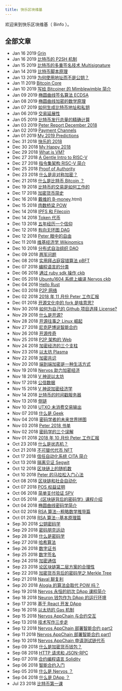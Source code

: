 ```yaml
---
title: 快乐区块维基
---
```


欢迎来到快乐区块维基（ Binfo ）。

## 全部文章

- Jan 16 2019 [Grin](grin.html)
- Jan 16 2019 [比特币的 P2SH 机制](p2sh.html)
- Jan 15 2019 [比特币的多重签名技术 Multisignature](multi-sig.html)
- Jan 14 2019 [比特币脚本原理](bitcoin-scripts.html)
- Jan 13 2019 [为何使用地址而不是公钥？](address.html)
- Jan 11 2019 [Bitcoin Core](bitcoin-core.html)
- Jan 10 2019 [写给 Bitcoiner 的 Mimblewimble 简介](mimblewimble.html)
- Jan 09 2019 [椭圆曲线签名算法 ECDSA](ecdsa.html)
- Jan 08 2019 [椭圆曲线加密的数学原理](ecdsa-math.html)
- Jan 07 2019 [如何生成比特币地址和私钥](gen-address-private-key.html)
- Jan 06 2019 [交易延展性](transaction-malleability.html)
- Jan 05 2019 [比特币发行总量的精确计算](supply.html)
- Jan 03 2019 [Peter Report December 2018](dec-report.html)
- Jan 02 2019 [Payment Channels](payment-channels.html)
- Jan 01 2019 [My 2019 Predictions](my-2019-predictions.html)
- Dec 31 2018 [快乐的 2018](zh-happy-2018.html)
- Dec 30 2018 [My Happy 2018](my-happy-2018.html)
- Dec 29 2018 [What is VM?](what-is-vm.html)
- Dec 27 2018 [A Gentle Intro to RISC-V](en-intro-risc-v.html)
- Dec 27 2018 [指令集架构 RISC-V 简介](zh-intro-risc-v.html)
- Dec 25 2018 [Proof of Authority](proof-of-authority.html)
- Dec 23 2018 [什么是非对称加密？](rsa.html)
- Dec 21 2018 [什么是比特币 Bitcoin ？](what-is-btc.html)
- Dec 19 2018 [比特币的交易是如何工作的](btc-transaction.html)
- Dec 17 2018 [加密货币简史](history-of-cryptocurrency.html)
- Dec 16 2018 [戴维的 B-money](b-money).html)
- Dec 15 2018 [肉数桥梁 POW](pow.html)
- Dec 14 2018 [IPFS 和 Filecoin](ipfs-filecoin.html)
- Dec 14 2018 [Token 代币](token.html)
- Dec 13 2018 [五年经历一个信仰](belief.html)
- Dec 12 2018 [有向无环图 DAG ](dag.html)
- Dec 12 2018 [Peter 眼中的自由](peter-freedom.html)
- Dec 11 2018 [维基经济学 Wikinomics](wikinomics.html)
- Dec 10 2018 [分布式自治组织 DAO](dao.html)
- Dec 09 2018 [两军问题](two-army-problem.html)
- Dec 08 2018 [实用拜占庭容错算法 pBFT](pbft.html)
- Dec 07 2018 [编程语言的分类](programming-languages.html)
- Dec 06 2018 [通过 ruby sdk 操作 ckb](ruby-sdk-ckb.html)
- Dec 05 2018 [Ubuntu1604 系统上编译 Nervos ckb](ubuntu-ckb.html)
- Dec 04 2018 [Hello Rust](hello-rust.html)
- Dec 03 2018 [P2P 网络](p2p.html)
- Dec 02 2018 [2018 年 11 月份 Peter 工作汇报](nov-report.html)
- Dec 01 2018 [开源文化中的 fork 是啥意思?](open-source-fork.html)
- Nov 30 2018 [如何为自己的 Github 项目选择 License?](license.html)
- Nov 29 2018 [什么是开源?](what-is-open-source.html)
- Nov 28 2018 [开源往事之 Linux 崛起](rise-of-linux.html)
- Nov 27 2018 [尼克萨博说智能合约](smart-contract.html)
- Nov 26 2018 [开源传奇](legend-open-source.html)
- Nov 25 2018 [P2P 架构的 Web](p2p-web.html)
- Nov 24 2018 [加密经济的三个支柱](312.html)
- Nov 23 2018 [以太坊 Plasma](311.html)
- Nov 22 2018 [加密共识](310.html)
- Nov 20 2018 [端到端加密是一种生活方式](309.html)
- Nov 19 2018 [Nervos 助力加密经济](308.html)
- Nov 18 2018 [V 神说以太坊](307.html)
- Nov 17 2018 [公信数据](306.html)
- Nov 15 2018 [V 神说加密经济学](305.html)
- Nov 14 2018 [比特币的时间戳服务器](304.html)
- Nov 13 2018 [侧链](303.html)
- Nov 10 2018 [UTXO 未消费交易输出](299.html)
- Nov 07 2018 [什么是 Geek](296.html)
- Nov 04 2018 [密码学者的未来世界拼图](292.html)
- Nov 03 2018 [Peter 2018 书单](291.html)
- Nov 02 2018 [密码学的三个误解](290.html)
- Nov 01 2018 [2018 年 10 月份 Peter 工作汇报](289.html)
- Oct 23 2018 [什么是状态机？](282.html)
- Oct 21 2018 [不可替代代币 NFT](281.html)
- Oct 17 2018 [信任自动化系统 CITA 简介](280.html)
- Oct 13 2018 [隔离见证 Segwit](279.html)
- Oct 12 2018 [区块链上的随机数](278.html)
- Oct 10 2018 [Peter 的马拉松入门心法](277.html)
- Oct 08 2018 [区块链和社会自动化](276.html)
- Oct 07 2018 [POS 权益证明](275.html)
- Oct 06 2018 [简单支付验证 SPV](274.html)
- Oct 05 2018 [《区块链背后的密码学》课程介绍](273.html)
- Oct 04 2018 [椭圆曲线密码学简介](272.html)
- Oct 02 2018 [RSA 算法--粗略数学推导篇](271.html)
- Oct 01 2018 [RSA 算法--基本原理篇](270.html)
- Sep 30 2018 [公钥密码学](269.html)
- Sep 29 2018 [密码朋克运动](268.html)
- Sep 28 2018 [什么是密码学](267.html)
- Sep 27 2018 [哈希算法](266.html)
- Sep 26 2018 [数字证书](265.html)
- Sep 25 2018 [数字签名](264.html)
- Sep 24 2018 [加密通信](263.html)
- Sep 23 2018 [论区块链第二层方案的合理性](262.html)
- Sep 22 2018 [加密货币背后的密码学之 Merkle Tree](261.html)
- Sep 21 2018 [Naval 聊复利](260.html)
- Sep 20 2018 [Alogia 的算法会取代 POW 吗？](259.html)
- Sep 19 2018 [Nervos 永恒的初次 DApp 课程简介](258.html)
- Sep 18 2018 [Neuron 钱包作为 DApp 的运行环境](257.html)
- Sep 17 2018 [基于 React 开发 DApp](256.html)
- Sep 16 2018 [以太坊的 Gas 机制](255.html)
- Sep 15 2018 [Nervos AppChain 与合约交互](254.html)
- Sep 13 2018 [技术写作三步走](253.html)
- Sep 12 2018 [Nervos AppChain 部署智能合约 part2](252.html)
- Sep 11 2018 [Nervos AppChain 部署智能合约 part1](251.html)
- Sep 10 2018 [Nervos AppChain 申请测试链代币](250.html)
- Sep 09 2018 [什么是加密货币钱包？](249.html)
- Sep 08 2018 [HTTP 请求和 JSON-RPC](248.html)
- Sep 07 2018 [合约编程语言 Solidity](247.html)
- Sep 06 2018 [智能合约入门](246.html)
- Sep 05 2018 [什么是 Nervos ？](245.html)
- Sep 04 2018 [什么是 DApp ？](244.html)
- Jul 23 2018 [比特币第一课](243.html)
